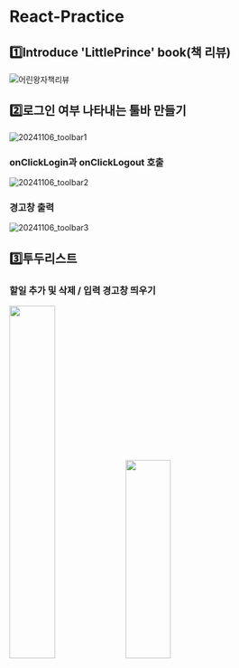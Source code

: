 # React-Practice


## 1️⃣Introduce 'LittlePrince' book(책 리뷰)
![어린왕자책리뷰](https://github.com/user-attachments/assets/dd86cb21-89a5-45bb-a597-138fafc5c7dc)

## 2️⃣로그인 여부 나타내는 툴바 만들기

![20241106_toolbar1](https://github.com/user-attachments/assets/d08a6e03-b191-49df-be26-9f5be7f86acf)

### onClickLogin과 onClickLogout 호출

![20241106_toolbar2](https://github.com/user-attachments/assets/e812a07c-6b6b-4147-9e3f-9ec097dee667)

### 경고창 출력

![20241106_toolbar3](https://github.com/user-attachments/assets/faf63553-7cd7-4b42-b5ab-35f6d54d6737)

## 3️⃣투두리스트
### 할일 추가 및 삭제 / 입력 경고창 띄우기

<image src = "https://github.com/user-attachments/assets/94208439-f966-41a7-bc6d-8307b27c64ce" width="40%" height="40%"> <image src = "https://github.com/user-attachments/assets/f10366a6-d04e-4d16-a807-0e363a5c864f" width="40%" height="30%">


